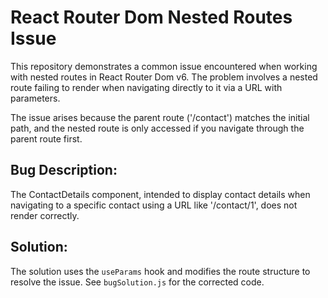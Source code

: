 # React Router Dom Nested Routes Issue
This repository demonstrates a common issue encountered when working with nested routes in React Router Dom v6.  The problem involves a nested route failing to render when navigating directly to it via a URL with parameters.

The issue arises because the parent route ('/contact') matches the initial path, and the nested route is only accessed if you navigate through the parent route first.

## Bug Description:
The ContactDetails component, intended to display contact details when navigating to a specific contact using a URL like '/contact/1', does not render correctly.

## Solution:
The solution uses the `useParams` hook and modifies the route structure to resolve the issue.  See `bugSolution.js` for the corrected code.